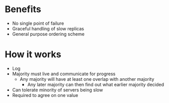 # Benefits

- No single point of failure
- Graceful handling of slow replicas
- General purpose ordering scheme

# How it works
- Log
- Majority must live and communicate for progress
	- Any majority will have at least one overlap with another majority
		- Any later majority can then find out what earlier majority decided
- Can tolerate minority of servers being slow
- Required to agree on one value
